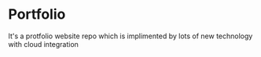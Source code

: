 # Portfolio
It's a protfolio website repo which is implimented by lots of new technology with cloud integration
